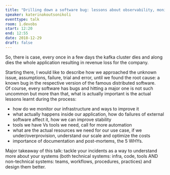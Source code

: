 ```yaml
---
title: "Drilling down a software bug: lessons about observability, monitoring, automation and good practices"
speaker: katerinakoutsonikoli
eventtype: talk
room: 1.devobs
start: 12:20
end: 12:55
date: 2018-12-29
draft: false
---
```


So, there is case, every once in a few days the kafka cluster dies and
along dies the whole application resulting in revenue loss for the company.   

Starting there, I would like to describe how we approached the unknown issue, assumptions, failure, trial and error,
until we found the root cause: a known bug in the respective version of the famous distributed software.  
Of course, every software has bugs and hitting a major one is not such uncommon but more than that,
what is actually important is the actual lessons learnt during the process:

- how do we monitor our infrastructure and ways to improve it
- what actually happens inside our application, how do failures of external software affect it, how we can improve stability
- tools we have Vs tools we need, call for more automation
- what are the actual resources we need for our use case, if we under/overprovision, understand our scale and optimize the costs
- importance of documentation and post-mortems, the 5 WHYs.

Major takeaway of this talk: 
tackle your incidents as a way to understand more about your systems
(both technical systems: infra, code, tools AND non-technical systems: teams, workflows, procedures, practices) and design them better.  

